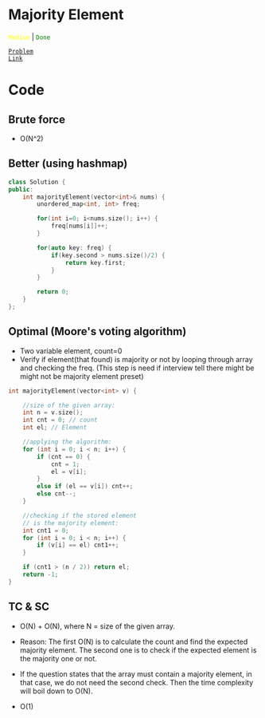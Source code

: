 # Majority Element

<code style="color: yellow">Medium</code> | <code style="color: green">Done</code>

<code style="color : purple">[Problem Link](https://leetcode.com/problems/majority-element/description/)</code>

# Code

## Brute force

- O(N^2)

## Better (using hashmap)

```cpp
class Solution {
public:
    int majorityElement(vector<int>& nums) {
        unordered_map<int, int> freq;

        for(int i=0; i<nums.size(); i++) {
            freq[nums[i]]++;
        }

        for(auto key: freq) {
            if(key.second > nums.size()/2) {
                return key.first;
            }
        }

        return 0;
    }
};

```

## Optimal (Moore's voting algorithm)

- Two variable element, count=0
- Verify if element(that found) is majority or not by looping through array and checking the freq. (This step is need if interview tell there might be might not be majority element preset)

```cpp
int majorityElement(vector<int> v) {

    //size of the given array:
    int n = v.size();
    int cnt = 0; // count
    int el; // Element

    //applying the algorithm:
    for (int i = 0; i < n; i++) {
        if (cnt == 0) {
            cnt = 1;
            el = v[i];
        }
        else if (el == v[i]) cnt++;
        else cnt--;
    }

    //checking if the stored element
    // is the majority element:
    int cnt1 = 0;
    for (int i = 0; i < n; i++) {
        if (v[i] == el) cnt1++;
    }

    if (cnt1 > (n / 2)) return el;
    return -1;
}
```

## TC & SC

- O(N) + O(N), where N = size of the given array.

- Reason: The first O(N) is to calculate the count and find the expected majority element. The second one is to check if the expected element is the majority one or not.

- If the question states that the array must contain a majority element, in that case, we do not need the second check. Then the time complexity will boil down to O(N).

- O(1)
